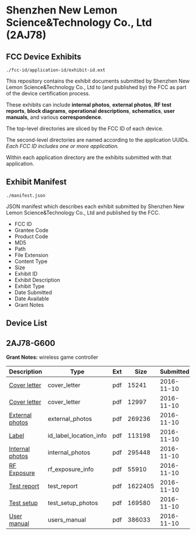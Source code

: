 # Shenzhen  New Lemon Science&Technology Co., Ltd (2AJ78)
## FCC Device Exhibits

```
./fcc-id/application-id/exhibit-id.ext
```

This repository contains the exhibit documents submitted by Shenzhen  New Lemon Science&Technology Co., Ltd to (and published by) the FCC as part of the device certification process.

These exhibits can include **internal photos**, **external photos**, **RF test reports**, **block diagrams**, **operational descriptions**, **schematics**, **user manuals**, and various **correspondence**.

The top-level directories are sliced by the FCC ID of each device.

The second-level directories are named according to the application UUIDs. *Each FCC ID includes one or more application.*

Within each application directory are the exhibits submitted with that application. 

## Exhibit Manifest

```
./manifest.json
```

JSON manifest which describes each exhibit submitted by Shenzhen  New Lemon Science&Technology Co., Ltd and published by the FCC.

- FCC ID
- Grantee Code
- Product Code
- MD5
- Path
- File Extension
- Content Type
- Size
- Exhibit ID
- Exhibit Description
- Exhibit Type
- Date Submitted
- Date Available
- Grant Notes

## Device List
## 2AJ78-G600
**Grant Notes:** wireless game controller

| Description | Type | Ext | Size | Submitted | Available |
| ----------- | ---- | --- | ---- | --------- | --------- |
| [Cover letter](2AJ78-G600/058b0198ed0bdee437d7dfb2783b8ff9/3192748.pdf) | cover_letter | pdf | 15241 | 2016-11-10 | 2016-11-10 |
| [Cover letter](2AJ78-G600/058b0198ed0bdee437d7dfb2783b8ff9/3192749.pdf) | cover_letter | pdf | 12997 | 2016-11-10 | 2016-11-10 |
| [External photos](2AJ78-G600/058b0198ed0bdee437d7dfb2783b8ff9/3192750.pdf) | external_photos | pdf | 269236 | 2016-11-10 | 2016-11-10 |
| [Label](2AJ78-G600/058b0198ed0bdee437d7dfb2783b8ff9/3192751.pdf) | id_label_location_info | pdf | 113198 | 2016-11-10 | 2016-11-10 |
| [Internal photos](2AJ78-G600/058b0198ed0bdee437d7dfb2783b8ff9/3192752.pdf) | internal_photos | pdf | 295448 | 2016-11-10 | 2016-11-10 |
| [RF Exposure](2AJ78-G600/058b0198ed0bdee437d7dfb2783b8ff9/3192754.pdf) | rf_exposure_info | pdf | 55910 | 2016-11-10 | 2016-11-10 |
| [Test report](2AJ78-G600/058b0198ed0bdee437d7dfb2783b8ff9/3192756.pdf) | test_report | pdf | 1622405 | 2016-11-10 | 2016-11-10 |
| [Test setup](2AJ78-G600/058b0198ed0bdee437d7dfb2783b8ff9/3192757.pdf) | test_setup_photos | pdf | 169580 | 2016-11-10 | 2016-11-10 |
| [User manual](2AJ78-G600/058b0198ed0bdee437d7dfb2783b8ff9/3192758.pdf) | users_manual | pdf | 386033 | 2016-11-10 | 2016-11-10 |
